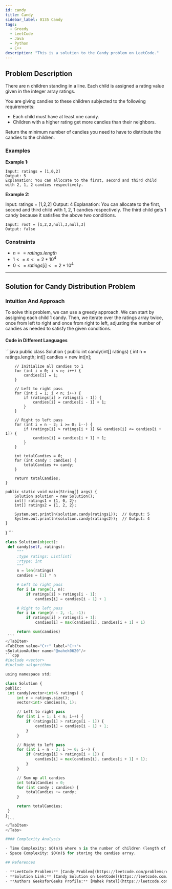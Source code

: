 ```yaml
---
id: candy
title: Candy
sidebar_label: 0135 Candy
tags:
  - Greedy
  - LeetCode
  - Java
  - Python
  - C++
description: "This is a solution to the Candy problem on LeetCode."
---
```


## Problem Description

There are n children standing in a line. Each child is assigned a rating value given in the integer array ratings.

You are giving candies to these children subjected to the following requirements:

- Each child must have at least one candy.
- Children with a higher rating get more candies than their neighbors.

Return the minimum number of candies you need to have to distribute the candies to the children.

### Examples

**Example 1:**

```
Input: ratings = [1,0,2]
Output: 5
Explanation: You can allocate to the first, second and third child with 2, 1, 2 candies respectively.

```

**Example 2:**

Input: ratings = [1,2,2]
Output: 4
Explanation: You can allocate to the first, second and third child with 1, 2, 1 candies respectively.
The third child gets 1 candy because it satisfies the above two conditions.

```
Input: root = [1,2,2,null,3,null,3]
Output: false
```

### Constraints

- $n == ratings.length$
- $1 <= n <= 2 * 10^4$
- $0 <= ratings[i] <= 2 * 10^4$

---

## Solution for Candy Distribution Problem

### Intuition And Approach

To solve this problem, we can use a greedy approach. We can start by assigning each child 1 candy. Then, we iterate over the ratings array twice, once from left to right and once from right to left, adjusting the number of candies as needed to satisfy the given conditions.



#### Code in Different Languages

<Tabs>
  <TabItem value="Java" label="Java">
  <SolutionAuthor name="@YourName"/>
   ```java
public class Solution {
    public int candy(int[] ratings) {
        int n = ratings.length;
        int[] candies = new int[n];

        // Initialize all candies to 1
        for (int i = 0; i < n; i++) {
            candies[i] = 1;
        }

        // Left to right pass
        for (int i = 1; i < n; i++) {
            if (ratings[i] > ratings[i - 1]) {
                candies[i] = candies[i - 1] + 1;
            }
        }

        // Right to left pass
        for (int i = n - 2; i >= 0; i--) {
            if (ratings[i] > ratings[i + 1] && candies[i] <= candies[i + 1]) {
                candies[i] = candies[i + 1] + 1;
            }
        }

        int totalCandies = 0;
        for (int candy : candies) {
            totalCandies += candy;
        }

        return totalCandies;
    }

    public static void main(String[] args) {
        Solution solution = new Solution();
        int[] ratings1 = {1, 0, 2};
        int[] ratings2 = {1, 2, 2};

        System.out.println(solution.candy(ratings1));  // Output: 5
        System.out.println(solution.candy(ratings2));  // Output: 4
    }
}
    ```
  </TabItem>
  <TabItem value="Python" label="Python">
  <SolutionAuthor name="@YourName"/>
   ```python
class Solution(object):
    def candy(self, ratings):
        """
        :type ratings: List[int]
        :rtype: int
        """
        n = len(ratings)
        candies = [1] * n

        # Left to right pass
        for i in range(1, n):
            if ratings[i] > ratings[i - 1]:
                candies[i] = candies[i - 1] + 1

        # Right to left pass
        for i in range(n - 2, -1, -1):
            if ratings[i] > ratings[i + 1]:
                candies[i] = max(candies[i], candies[i + 1] + 1)

        return sum(candies)
    ```
  </TabItem>
  <TabItem value="C++" label="C++">
  <SolutionAuthor name="@mahek0620"/>
   ```cpp
#include <vector>
#include <algorithm>

using namespace std;

class Solution {
public:
    int candy(vector<int>& ratings) {
        int n = ratings.size();
        vector<int> candies(n, 1);

        // Left to right pass
        for (int i = 1; i < n; i++) {
            if (ratings[i] > ratings[i - 1]) {
                candies[i] = candies[i - 1] + 1;
            }
        }

        // Right to left pass
        for (int i = n - 2; i >= 0; i--) {
            if (ratings[i] > ratings[i + 1]) {
                candies[i] = max(candies[i], candies[i + 1] + 1);
            }
        }

        // Sum up all candies
        int totalCandies = 0;
        for (int candy : candies) {
            totalCandies += candy;
        }

        return totalCandies;
    }
};
    ```
  </TabItem>
</Tabs>

#### Complexity Analysis

- Time Complexity: $O(n)$ where n is the number of children (length of the ratings array).
- Space Complexity: $O(n)$ for storing the candies array.

## References

- **LeetCode Problem:** [Candy Problem](https://leetcode.com/problems/candy/)
- **Solution Link:** [Candy Solution on LeetCode](https://leetcode.com/problems/candy/solutions/5273312/candy-solution)
- **Authors GeeksforGeeks Profile:** [Mahek Patel](https://leetcode.com/u/mahekrpatel611/)
